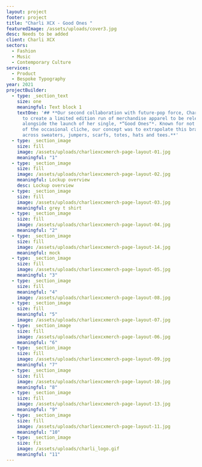 ```yaml
---
layout: project
footer: project
title: "Charli XCX - Good Ones "
featuredImage: /assets/uploads/cover3.jpg
desc: Needs to be added
client: Charli XCX
sectors:
  - Fashion
  - Music
  - Contemporary Culture
services:
  - Product
  - Bespoke Typography
year: 2021
projectBuilder:
  - type: _section_text
    size: one
    meaningful: Text block 1
    textOne: '## **Our second collaboration with future-pop force, Charli XCX, was
      to create a limited edition run of merchandise apparel to be released
      alongside the launch of her single, *“Good Ones"*. Known for not being shy
      of the occasional cliche, our concept was to extrapolate this brash energy
      across sweaters, jumpers, scarfs, totes, hats and tees.**'
  - type: _section_image
    size: fill
    image: /assets/uploads/charliexcxmerch-page-layout-01.jpg
    meaningful: "1"
  - type: _section_image
    size: fill
    image: /assets/uploads/charliexcxmerch-page-layout-02.jpg
    meaningful: Lockup overview
    desc: Lockup overview
  - type: _section_image
    size: fill
    image: /assets/uploads/charliexcxmerch-page-layout-03.jpg
    meaningful: grey t shirt
  - type: _section_image
    size: fill
    image: /assets/uploads/charliexcxmerch-page-layout-04.jpg
    meaningful: "2"
  - type: _section_image
    size: fill
    image: /assets/uploads/charliexcxmerch-page-layout-14.jpg
    meaningful: mock
  - type: _section_image
    size: fill
    image: /assets/uploads/charliexcxmerch-page-layout-05.jpg
    meaningful: "3"
  - type: _section_image
    size: fill
    meaningful: "4"
    image: /assets/uploads/charliexcxmerch-page-layout-08.jpg
  - type: _section_image
    size: fill
    meaningful: "5"
    image: /assets/uploads/charliexcxmerch-page-layout-07.jpg
  - type: _section_image
    size: fill
    image: /assets/uploads/charliexcxmerch-page-layout-06.jpg
    meaningful: "6"
  - type: _section_image
    size: fill
    image: /assets/uploads/charliexcxmerch-page-layout-09.jpg
    meaningful: "7"
  - type: _section_image
    size: fill
    image: /assets/uploads/charliexcxmerch-page-layout-10.jpg
    meaningful: "8"
  - type: _section_image
    size: fill
    image: /assets/uploads/charliexcxmerch-page-layout-13.jpg
    meaningful: "9"
  - type: _section_image
    size: fill
    image: /assets/uploads/charliexcxmerch-page-layout-11.jpg
    meaningful: "10"
  - type: _section_image
    size: fit
    image: /assets/uploads/charli_logo.gif
    meaningful: "11"
---
```


